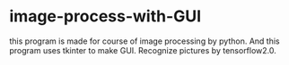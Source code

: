 # image-process-with-GUI
this program is made for course of image processing by python.
And this program uses tkinter to make GUI.
Recognize pictures by tensorflow2.0.
